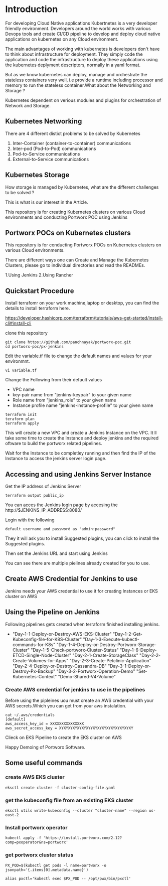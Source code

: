 # Introduction

For developing Cloud Native applications Kubertnetes is a very developer friendly environment.
Developers around the world works with various Devops tools and create CI/CD pipeline to develop and deploy cloud native applications on kubernetes on any Cloud environment.

The main advantages of working with kubernetes is developers don't have to think about infrastructure for deployment.
They simply code the application and code the infrastructure to deploy these applications using the kubernetes deplyment descriptors, normally in a yaml format.

But as we know kubernetes can deploy, manage and orchestrate the stateless containers very well, i.e provide a runtime including processor and memory to run the stateless container.What about the Networking and Storage ?

Kubernetes dependent on verious modules and plugins for orchestration of Network and Storage.

## Kubernetes Networking

There are 4 different distict problems to be solved by Kubernetes

1. Inter-Container (container-to-container) communications
2. Inter-pod (Pod-to-Pod) communications
3. Pod-to-Service communications
4. External-to-Service communications

## Kubernetes Storage

How storage is managed by Kubernetes, what are the different challenges to be solved ?

This is what is our interest in the Article.

This repository is for creating Kubernetes clusters on various Cloud environments and conducting Portworx POC using Jenkins

## Portworx POCs on Kubernetes clusters

This repository is for conducting Portworx POCs on Kubernetes clusters on various Cloud environments.

There are different ways one can Create and Manage the Kubernetes Clusters, please go to individual directories and read the READMEs.

1.Using Jenkins
2.Using Rancher

## Quickstart Procedure

Install terrafomr on your work machine,laptop or desktop, you can find the details to install terraform here.

https://developer.hashicorp.com/terraform/tutorials/aws-get-started/install-cli#install-cli

clone this repository
```
git clone https://github.com/panchnayak/portworx-poc.git
cd portworx-poc/px-jenkins
```
Edit the variable.tf file to change the dafault names and values for your environmnt.

```
vi variable.tf
```

Change the Following from their default values

- VPC name
- key-pair name from "jenkins-keypair" to your given name
- Role name from "jenkins_role" to your given name
- Instance profile name "jenkins-instance-profile" to your given name

```
terraform init
teraform plan
terraform apply
```

This will create a  new VPC and create a Jenkins Instance on the VPC.
It ll take some time to create the Instance and deploy jenkins and the required oftware to build the portworx related pipelines.

Wait for the Instance to be completley running and then find the IP of the Instance to access the jenkins server login page.

## Accessing and using Jenkins Server Instance

Get the IP address of Jenkins Server

```
terraform output public_ip

```

You can acces the Jenkins login page by accesing the http://$JENKINS_IP_ADDRESS:8080/

Login with the following

```
default username and password as "admin:password"
```

They it will ask you to install Suggested plugins, you can click to install the Suggested plugins.

Then set the Jenkins URL and start using Jenkins

You can see there are multiple pielines already created for you to use.

## Create AWS Credential for Jenkins to use

Jenkins needs your AWS credential to use it for creating Instances or EKS cluster on AWS

## Using the Pipeline on Jenkins

Following pipelines gets created when terraform finished installing jenkins.

-  "Day-1-1-Deploy-or-Destroy-AWS-EKS-Cluster"
   "Day-1-2-Get-Kubeconfig-file-for-K8S-Cluster"
   "Day-1-3-Execute-kubectl-commands-for-K8s" 
   "Day-1-4-Deploy-or-Destroy-Portworx-Storage-Cluster"
   "Day-1-5-Check-portworx-Cluster-Status"
   "Day-1-6-Deploy-ETCD-Single-Node-Cluster"
   "Day-2-1-Create-StorageClass"
   "Day-2-2-Create-Volumes-for-Apps"
   "Day-2-3-Create-Petclinic-Application"
   "Day-2-4-Deploy-or-Destroy-Cassandra-DB"
   "Day-3-1-Deploy-or-Destroy-Px-Backup" 
   "Day-3-2-Portworx-Operation-Demo"
   "Set-Kubernetes-Context"
   "Demo-Shared-V4-Volume"


### Create AWS credential for jenkins to use in the pipelines

Before using the pipleines uou must create an AWS credential with your AWS secrets.Which you can get from your aws instalation.
```
cat ~/.aws/credentials
[default]
aws_access_key_id = XXXXXXXXXXXXXXX
aws_secret_access_key = XYXYXYXYXYXYXYYXYXYXYXYXYXYXYXYXY
```
Clieck on EKS Pipeline to create the EKS cluster on AWS

Happy Demoing of Portworx Software.

## Some useful commands

### create AWS EKS cluster 
```
eksctl create cluster -f cluster-config-file.yaml
```
### get the kubeconfig file from an existing EKS cluster

```
eksctl utils write-kubeconfig --cluster "cluster-name" --region us-east-2
```
### Install portworx operator
```
kubectl apply -f 'https://install.portworx.com/2.12?comp=pxoperator&ns=portworx'
```
### get portworx cluster status
```
PX_POD=$(kubectl get pods -l name=portworx -o jsonpath='{.items[0].metadata.name}') 
 
alias pxctl='kubectl exec $PX_POD -- /opt/pwx/bin/pxctl' 
```




